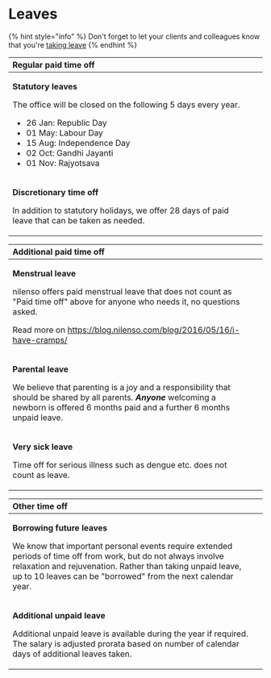 # Leaves

{% hint style="info" %}
Don't forget to let your clients and colleagues know that you're [taking leave](https://app.gitbook.com/@nilenso/s/playbook/~/drafts/-M5OQ_ug3Ov4kMNxiX5N/policy/leaves/taking-leave)
{% endhint %}

<table>
  <thead>
    <tr>
      <th style="text-align:left"><b>Regular paid time off</b>
      </th>
      <th style="text-align:left"></th>
    </tr>
  </thead>
  <tbody>
    <tr>
      <td style="text-align:left">
        <p><b>Statutory leaves</b>
        </p>
        <p>The office will be closed on the following 5 days every year.</p>
        <ul>
          <li>26 Jan: Republic Day</li>
          <li>01 May: Labour Day</li>
          <li>15 Aug: Independence Day</li>
          <li>02 Oct: Gandhi Jayanti</li>
          <li>01 Nov: Rajyotsava</li>
        </ul>
      </td>
      <td style="text-align:left"></td>
    </tr>
    <tr>
      <td style="text-align:left">
        <p><b>Discretionary time off</b>
        </p>
        <p>In addition to statutory holidays, we offer 28 days of paid leave that
          can be taken as needed.</p>
      </td>
      <td style="text-align:left"></td>
    </tr>
  </tbody>
</table>

<table>
  <thead>
    <tr>
      <th style="text-align:left"><b>Additional paid time off</b>
      </th>
      <th style="text-align:left"></th>
    </tr>
  </thead>
  <tbody>
    <tr>
      <td style="text-align:left">
        <p><b>Menstrual leave</b>
        </p>
        <p>nilenso offers paid menstrual leave that does not count as &quot;Paid
          time off&quot; above for anyone who needs it, no questions asked.</p>
        <p>Read more on <a href="https://blog.nilenso.com/blog/2016/05/16/i-have-cramps/">https://blog.nilenso.com/blog/2016/05/16/i-have-cramps/</a>
        </p>
      </td>
      <td style="text-align:left"></td>
    </tr>
    <tr>
      <td style="text-align:left">
        <p><b>Parental leave</b>
        </p>
        <p>We believe that parenting is a joy and a responsibility that should be
          shared by all parents. <em><b>Anyone</b></em> welcoming a newborn is offered
          6 months paid and a further 6 months unpaid leave.</p>
      </td>
      <td style="text-align:left"></td>
    </tr>
    <tr>
      <td style="text-align:left">
        <p><b>Very sick leave</b>
        </p>
        <p>Time off for serious illness such as dengue etc. does not count as leave.</p>
      </td>
      <td style="text-align:left"></td>
    </tr>
  </tbody>
</table>

<table>
  <thead>
    <tr>
      <th style="text-align:left"><b>Other time off</b>
      </th>
      <th style="text-align:left"></th>
    </tr>
  </thead>
  <tbody>
    <tr>
      <td style="text-align:left">
        <p><b>Borrowing future leaves</b>
        </p>
        <p>We know that important personal events require extended periods of time
          off from work, but do not always involve relaxation and rejuvenation. Rather
          than taking unpaid leave, up to 10 leaves can be &quot;borrowed&quot; from
          the next calendar year.</p>
      </td>
      <td style="text-align:left"></td>
    </tr>
    <tr>
      <td style="text-align:left">
        <p><b>Additional unpaid leave</b>
        </p>
        <p>Additional unpaid leave is available during the year if required. The
          salary is adjusted prorata based on number of calendar days of additional
          leaves taken.</p>
      </td>
      <td style="text-align:left"></td>
    </tr>
  </tbody>
</table>



